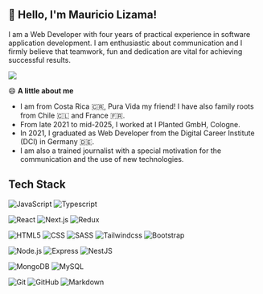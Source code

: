 <!-- @format -->

## 👋 Hello, I'm Mauricio Lizama!

I am a Web Developer with four years of practical experience in software application development. I am enthusiastic about communication and I firmly believe that teamwork, fun and dedication are vital for achieving successful results.

<p align="left">
<a href="https://www.linkedin.com/in/mauriciolizama">
  <img src="https://img.shields.io/badge/-LinkedIn-blue?style=flat&logo=Linkedin&logoColor=white" />
</a>

😄 **A little about me**

- I am from Costa Rica 🇨🇷, Pura Vida my friend! I have also family roots from Chile 🇨🇱 and France 🇫🇷.
- From late 2021 to mid-2025, I worked at I Planted GmbH, Cologne.
- In 2021, I graduated as Web Developer from the Digital Career Institute (DCI) in Germany 🇩🇪.
- I am also a trained journalist with a special motivation for the communication and the use of new technologies.

## Tech Stack

![JavaScript](https://img.shields.io/badge/-JavaScript-333333?style=flat&logo=javascript)
![Typescript](https://img.shields.io/badge/-Typescript-333333?style=flat&logo=typescript)

![React](https://img.shields.io/badge/-React-333333?style=flat&logo=react)
![Next.js](https://img.shields.io/badge/-Next.js-333333?style=flat&logo=next.js)
![Redux](https://img.shields.io/badge/-Redux-333333?style=flat&logo=redux)

![HTML5](https://img.shields.io/badge/-HTML5-333333?style=flat&logo=HTML5)
![CSS](https://img.shields.io/badge/-CSS-333333?style=flat&logo=CSS3&logoColor=1572B6)
![SASS](https://img.shields.io/badge/Sass-333333?style=flat&logo=sass&logoColor=CC6699)
![Tailwindcss](https://img.shields.io/badge/tailwindcss-333333?&logo=tailwindcss)
![Bootstrap](https://img.shields.io/badge/-Bootstrap-333333?style=flat&logo=bootstrap&logoColor=563D7C)

![Node.js](https://img.shields.io/badge/-Node.js-333333?style=flat&logo=node.js)
![Express](https://img.shields.io/badge/-Express-333333?style=flat&logo=express)
![NestJS](https://img.shields.io/badge/-NestJS-333333?style=flat&logo=nestjs)

![MongoDB](https://img.shields.io/badge/-MongoDB-333333?style=flat&logo=mongodb)
![MySQL](https://img.shields.io/badge/-MySQL-333333?style=flat&logo=mysql)

![Git](https://img.shields.io/badge/-Git-333333?style=flat&logo=git)
![GitHub](https://img.shields.io/badge/-GitHub-333333?style=flat&logo=github)
![Markdown](https://img.shields.io/badge/-Markdown-333333?style=flat&logo=markdown)
